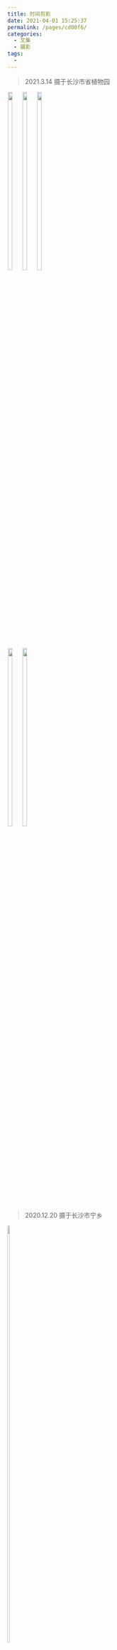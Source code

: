 ```yaml
---
title: 时间剪影
date: 2021-04-01 15:25:37
permalink: /pages/cd00f6/
categories:
  - 文集
  - 摄影
tags:
  - 
---
```


> 2021.3.14 摄于长沙市省植物园   
<div style="display:inline-block">
	<img src="https://cdn.jsdelivr.net/gh/julie7366/picgo-blog/images/me/7.jpg" style="width:32%;margin:0.5%;float:left">
	<img src="https://cdn.jsdelivr.net/gh/julie7366/picgo-blog/images/me/8.jpg" style="width:32%;margin:0.5%;float:left">
	<img src="https://cdn.jsdelivr.net/gh/julie7366/picgo-blog/images/me/9.jpg" style="width:32%;margin:0.5%;float:left">
	<img src="https://cdn.jsdelivr.net/gh/julie7366/picgo-blog/images/me/10.jpg" style="width:32%;margin:0.5%;float:left">
    <img src="https://cdn.jsdelivr.net/gh/julie7366/picgo-blog/images/me/11.jpg" style="width:32%;margin:0.5%;float:left">
</div>


> 2020.12.20 摄于长沙市宁乡   
<div style="display:inline-block">
	<img src="https://cdn.jsdelivr.net/gh/julie7366/picgo-blog/images/me/6.jpg" style="width:49%;margin:0.5%;float:left">
</div>

> 2020.11.8 摄于长沙市巴溪洲   
<div style="display:inline-block">
	<img src="https://cdn.jsdelivr.net/gh/julie7366/picgo-blog/images/me/1.jpg" style="width:32%;margin:0.5%;float:left">
	<img src="https://cdn.jsdelivr.net/gh/julie7366/picgo-blog/images/me/2.jpg" style="width:32%;margin:0.5%;float:left">
	<img src="https://cdn.jsdelivr.net/gh/julie7366/picgo-blog/images/me/3.jpg" style="width:32%;margin:0.5%;float:left">
	<img src="https://cdn.jsdelivr.net/gh/julie7366/picgo-blog/images/me/4.jpg" style="width:32%;margin:0.5%;float:left">
    <img src="https://cdn.jsdelivr.net/gh/julie7366/picgo-blog/images/me/5.jpg" style="width:32%;margin:0.5%;float:left">
</div>
